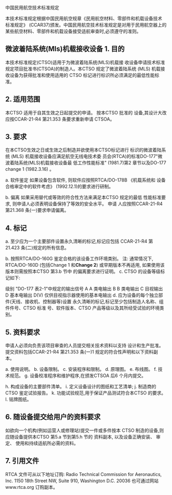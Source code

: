  
中国民用航空技术标准规定 
 
本技术标准规定根据中国民用航空规章《民用航空材料、零部件和机载设备技术
标准规定》
(CCAR37)颁发。中国民用航空技术标准规定是对用于民用航空器上的
某些航空材料、零部件和机载设备接受适航审查时,必须遵守的准则。 

## 微波着陆系统(Mls)机载接收设备 1. 目的

本技术标准规定(CTSO)适用于为微波着陆系统(MLS)机载接
收设备申请技术标准规定项目批准书(CTSOA)的制造人。本CTSO
规定了微波着陆系统
(MLS)
机载接收设备为获得批准和使用适用的
CTSO 标记进行标识所必须满足的最低性能标准。 

## 2. 适用范围

本CTSO 适用于自其生效之日起提交的申请。
按本CTSO 批准的
设备,其设计大改应按CCAR-21-R4 第21.353 条要求重新申请 CTSOA。 

## 3. 要求

在本CTSO生效之日或生效之后制造并欲使用本CTSO标记进行
标识的微波着陆系统
(MLS)
机载接收设备应满足航空无线电技术委
员会(RTCA)的标准DO-177"微波着陆系统(MLS)机载接收设备最
低工作性能标准"
(1981.7)第2 章节以及DO-177 change 1
(1982.3.16)
。 

a. 软件鉴定 
如果设备包含软件,
则软件应按照RTCA/DO-178B
《机载系统和
设备合格审定中的软件考虑》
(1992.12.1)的要求进行研制。 

b. 偏离 
如果采用替代或等效的符合性方法来满足本CTSO 规定的最低
性能标准要求,
则申请人必须表明设备保持了等效的安全水平。
申请
人应按照CCAR-21-R4 第21.368 条(一)要求申请偏离。 

## 4. 标记

a. 至少应为一个主要部件设置永久清晰的标记,标记应包括
CCAR-21-R4 第21.423 条(二)规定的所有信息。 

b. 按照RTCA/DO-160G 鉴定合格的该设备工作环境类别。 
注:
通常情况下, RTCA/DO-160D
(包括Change 1 和**Change 2**)
或早期版本不再适用,
如果使用该版本则需按照本CTSO 第3.b 节中
的偏离要求进行证明。 
c. CTSO 的设备等级标记如下: 

级别               "DO-177 表2-1"中规定的输出信号 
A                       A 类电输出 
B                       B 类电输出 
C                       目视输出 
D                       基本电输出 
D(V)                    仅供目视指示器使用的基本电输出 
d. 应为设备的每个独立部件(天线、接收机、控制器等)设置
永久清晰的标记,标记至少包括制造人名称、组件件号、CTSO 标准
号、软件版本、CTSO 产品等级以及其所经受试验的环境类别。 

## 5. 资料要求

申请人必须向负责该项目审查的人员提交相关技术资料以支持
设计和生产批准。提交资料包括CCAR-21-R4 第21.353 条(一)1
规定的符合性声明和以下资料副本。 

a. 使用说明。 b. 设备限制。 
c. 安装程序和限制。 
d. 原理图。 e. 布线图。 
f. 技术规范。 
g. 设备校准程序和维护程序,在颁发CTSOA 后6 个月内提交。
 
h. 构成设备的主要部件清单。 
i. 定义设备设计的图纸和工艺清单; 
j. 制造商的CTSO 鉴定试验报告。 
k. 功能试验规范,用于保证产品测试符合本CTSO 的要求。 
l. 铭牌图纸。 

## 6. 随设备提交给用户的资料要求

如欲向一个机构(例如运营人或修理站)提交一件或多件按本
CTSO 制造的设备,则应随设备提供本CTSO 第5.a 节到第5.h 节的
资料副本,
以及设备正确安装、
审定、
使用和持续适航所必需的资料。
 

## 7. 引用文件

RTCA 文件可从以下地址订购: 
Radio Technical Commission for Aeronautics, Inc. 1150 18th Street NW, Suite 910, Washington D.C. 20036 
也可通过网站www.rtca.org 订购副本。 